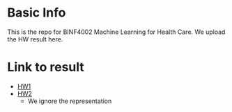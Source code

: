 # Basic Info

This is the repo for BINF4002 Machine Learning for Health Care. We upload the HW result here.

# Link to result

- [HW1](./HW1/dl3738_binf4008_mlh_assignment_1.ipynb)
- [HW2](./HW2/dl3738_binf4002_mlhc_assignment_2.ipynb)
  - We ignore the representation